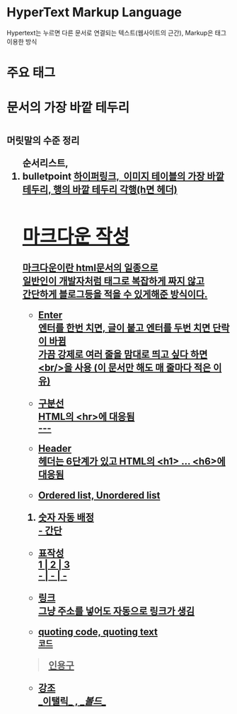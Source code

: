 <xml>
  <h1> HyperText Markup Language</h1>
  Hypertext는 누르면 다른 문서로 연결되는 텍스트(웹사이트의 근간), Markup은 태그이용한 방식

  <h1>주요 태그<h1>
  <html> 문서의 가장 바깥 테두리
  <h1><h2> 머릿말의 수준 정리 
  <ol> 순서리스트, <li> bulletpoint
  <a href=> 하이퍼링크, <img src=> 이미지
  <table> 테이블의 가장 바깥 테두리, <tr> 행의 바깥 테두리 <th,td> 각행(h면 헤더)
<xml>

# 마크다운 작성
마크다운이란 html문서의 일종으로<br> 
일반인이 개발자처럼 태그로 복잡하게 짜지 않고 <br>
간단하게 블로그등을 적을 수 있게해준 방식이다.
- Enter<br/>
엔터를 한번 치면, 글이 붙고 엔터를 두번 치면 단락이 바뀜<br/>
가끔 강제로 여러 줄을 맘대로 띄고 싶다 하면 \<br/>을 사용 (이 문서만 해도 매 줄마다 적은 이유) <br/>

- 구분선<br/>
HTML의 \<hr>에 대응됨 <br/>
\---

- Header<br/>
헤더는 6단계가 있고 HTML의 \<h1> ... \<h6>에 대응됨<br/>

- Ordered list, Unordered list<br/>
1. 숫자 자동 배정<br/>
\- 간단<br/>

- 표작성<br/>
1 | 2 | 3<br/>
\- | - | -<br/>

- 링크<br/>
그냥 주소를 넣어도 자동으로 링크가 생김<br/>

- quoting code, quoting text <br/>
`코드`<br/>
> 인용구<br/>

- 강조<br/>
\_이탤릭_ , \__볼드__ <br/>
